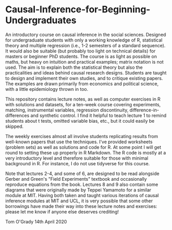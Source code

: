 # Causal-Inference-for-Beginning-Undergraduates
An introductory course on causal inference in the social sciences. Designed for undergraduate students with only a working knowledge of R, statistical theory and multiple regression (i.e., 1-2 semesters of a standard sequence). It would also be suitable (but probably too light on technical details) for masters or beginner PhD students. The course is as light as possible on maths, but heavy on intuition and practical examples; matrix notation is not used. The aim is to explain both the statistical theory but also the practicalities and ideas behind causal research designs. Students are taught to design and implement their own studies, and to critique existing papers. The examples are drawn primarily from economics and political science, with a little epidemiology thrown in too. 

This repository contains lecture notes, as well as computer exercises in R with solutions and datasets, for a ten-week course covering experiments, matching, instrumental variables, regression discontinuity, difference-in-differences and synthetic control. I find it helpful to teach lecture 1 to remind students about t tests, omitted variable bias, etc., but it could easily be skipped.

The weekly exercises almost all involve students replicating results from well-known papers that use the techniques. I've provided worksheets (problem sets) as well as solutions and code for R. At some point I will get round to setting these up properly in R Markdown. The R code is mostly at a very introductory level and therefore suitable for those with minimal background in R. For instance, I do not use tidyverse for this course.

Note that lectures 2-4, and some of 6, are designed to be read alongside Gerber and Green's "Field Experiments" textbook and occasionally reproduce equations from the book. Lectures 8 and 9 also contain some diagrams that were originally made by Teppei Yamamoto for a similar module at MIT. Having both taken and taught various iterations of causal inference modules at MIT and UCL, it is very possible that some other borrowings have made their way into these lecture notes and exercises: please let me know if anyone else deserves crediting!

Tom O'Grady
14th April 2020
